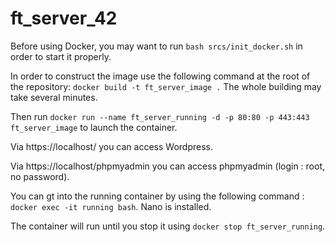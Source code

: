 # ft_server_42

Before using Docker, you may want to run ```bash srcs/init_docker.sh``` in order to start it properly.

In order to construct the image use the following command at the root of the repository:
```docker build -t ft_server_image .``` The whole building may take several minutes.

Then run ```docker run --name ft_server_running -d -p 80:80 -p 443:443 ft_server_image``` to launch the container.

Via https://localhost/ you can access Wordpress.

Via https://localhost/phpmyadmin you can access phpmyadmin (login : root, no password).

You can gt into the running container by using the following command : ```docker exec -it running bash```. Nano is installed.

The container will run until you stop it using ```docker stop ft_server_running```.  
